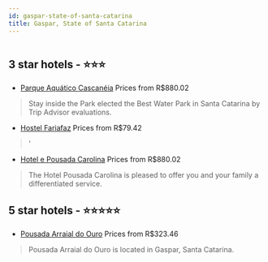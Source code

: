 ```yaml
---
id: gaspar-state-of-santa-catarina
title: Gaspar, State of Santa Catarina
---
```


<center><img src="https://static.hotelurbano.com/reservas/prod0/7/7547/578e401e0fa4e_parque-aquatico-cascaneia.jpg" alt="" /></center>


##  3 star hotels - ⭐️⭐️⭐️

-    [Parque Aquático Cascanéia](https://us.hurb.com/br/hotels/gaspar/parque-aquatico-cascaneia-7547?cmp=18055) Prices from R$880.02
   > Stay inside the Park elected the Best Water Park in Santa Catarina by Trip Advisor evaluations.
-    [Hostel Fariafaz](https://us.hurb.com/br/hotels/gaspar/hostel-fariafaz-11287?cmp=18055) Prices from R$79.42
   > '
-    [Hotel e Pousada Carolina](https://us.hurb.com/br/hotels/gaspar/hotel-e-pousada-carolina-1054?cmp=18055) Prices from R$880.02
   > The Hotel Pousada Carolina is pleased to offer you and your family a differentiated service.

##  5 star hotels - ⭐️⭐️⭐️⭐️⭐️

-    [Pousada Arraial do Ouro](https://us.hurb.com/br/hotels/gaspar/pousada-arraial-do-ouro-5658?cmp=18055) Prices from R$323.46
   > Pousada Arraial do Ouro is located in Gaspar, Santa Catarina.
